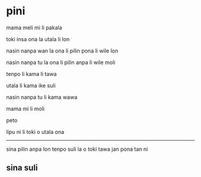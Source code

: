 # pini

mama meli mi li pakala

toki insa ona la utala li lon

nasin nanpa wan la ona li pilin pona li wile lon

nasin nanpa tu la ona li pilin anpa li wile moli

tenpo li kama li tawa

utala li kama ike suli

nasin nanpa tu li kama wawa

mama mi li moli

peto

lipu ni li toki o utala ona

---

sina pilin anpa lon tenpo suli la o toki tawa jan pona tan ni

## sina suli
